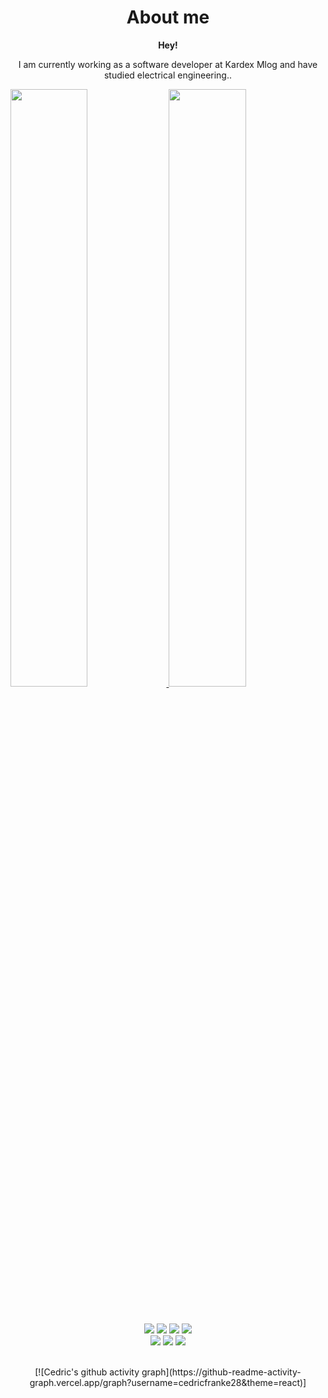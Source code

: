 <p align="center">
  <h1 align="center">
  <b>About me</b>
</h1>
  <div align="center">
<b>Hey!</b>
<p>
I am currently working as a software developer at Kardex Mlog and have studied electrical engineering.</i>.</p>
</div>
  <a href="https://github.com/cedricfranke28">
  <img width="49.5%" src="https://github-readme-stats.vercel.app/api?username=cedricfranke28&show_icons=true&theme=react&hide_border=true&icon_color=f28a00&count_private=true" />
    <img width="49.5%" src="https://github-readme-streak-stats.herokuapp.com/?user=cedricfranke28&theme=react&hide_border=true&count_private=true" />
  </a>
</p>

<br/>

<p>
</div> 
<div align="center">
  <img src="https://img.shields.io/badge/-CSharp-000?style=for-the-badge&logo=csharp&color=151515&logoColor=000&labelColor=3fc8dd">
  <img src="https://img.shields.io/badge/-React-000?style=for-the-badge&logo=react&color=151515&logoColor=000&labelColor=3fc8dd">
  <img src="https://img.shields.io/badge/-Node.JS-000?style=for-the-badge&logo=node.js&color=151515&logoColor=000&labelColor=3fc8dd">
  <img src="https://img.shields.io/badge/-Typescript-000?style=for-the-badge&logo=typescript&color=151515&logoColor=000&labelColor=3fc8dd">
</div>
<div align="center">
  <img src="https://img.shields.io/badge/-HTML-000?style=for-the-badge&logo=html5&color=151515&logoColor=000&labelColor=3fc8dd">
  <img src="https://img.shields.io/badge/-CSS-000?style=for-the-badge&logo=css3&color=151515&logoColor=000&labelColor=3fc8dd">
  <img src="https://img.shields.io/badge/-C++-000?style=for-the-badge&logo=cplusplus&color=151515&logoColor=000&labelColor=3fc8dd">
</p>

<br/>
[![Cedric's github activity graph](https://github-readme-activity-graph.vercel.app/graph?username=cedricfranke28&theme=react)]

